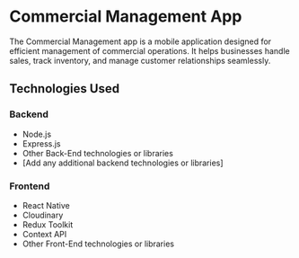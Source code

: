 # Commercial Management App

The Commercial Management app is a mobile application designed for efficient management of commercial operations. It helps businesses handle sales, track inventory, and manage customer relationships seamlessly.

## Technologies Used

### Backend

- Node.js
- Express.js
- Other Back-End technologies or libraries
- [Add any additional backend technologies or libraries]

### Frontend

- React Native
- Cloudinary
- Redux Toolkit
- Context API
- Other Front-End technologies or libraries
